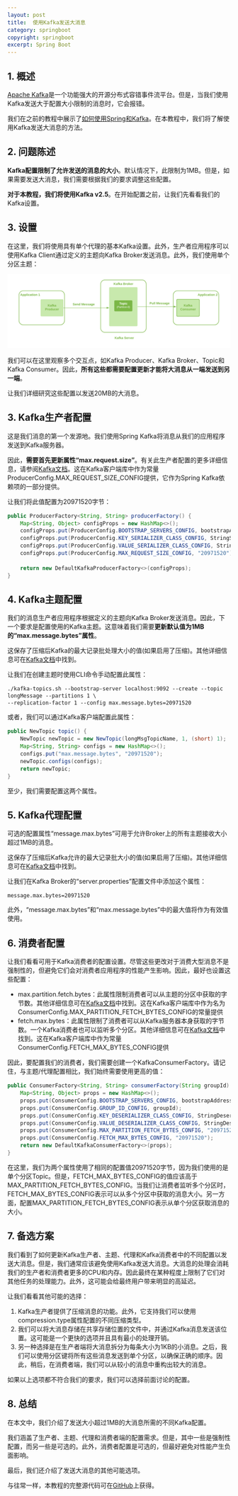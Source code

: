 ```yaml
---
layout: post
title:  使用Kafka发送大消息
category: springboot
copyright: springboot
excerpt: Spring Boot
---
```


## 1. 概述

[Apache Kafka](https://kafka.apache.org/)是一个功能强大的开源分布式容错事件流平台。但是，当我们使用Kafka发送大于配置大小限制的消息时，它会报错。

我们在之前的教程中展示了[如何使用Spring和Kafka](https://www.baeldung.com/spring-kafka)。在本教程中，我们将了解使用Kafka发送大消息的方法。

## 2. 问题陈述

**Kafka配置限制了允许发送的消息的大小**。默认情况下，此限制为1MB。但是，如果需要发送大消息，我们需要根据我们的要求调整这些配置。

**对于本教程，我们将使用Kafka v2.5**。在开始配置之前，让我们先看看我们的Kafka设置。

## 3. 设置

在这里，我们将使用具有单个代理的基本Kafka设置。此外，生产者应用程序可以使用Kafka Client通过定义的主题向Kafka Broker发送消息。此外，我们使用单个分区主题：

![](/assets/images/2023/springboot/javakafkasendlargemessage01.png)

我们可以在这里观察多个交互点，如Kafka Producer、Kafka Broker、Topic和Kafka Consumer。因此，**所有这些都需要配置更新才能将大消息从一端发送到另一端**。

让我们详细研究这些配置以发送20MB的大消息。

## 3. Kafka生产者配置

这是我们消息的第一个发源地。我们使用Spring Kafka将消息从我们的应用程序发送到Kafka服务器。

因此，**需要首先更新属性“max.request.size”**。有关此生产者配置的更多详细信息，请参阅[Kafka文档](https://kafka.apache.org/documentation/#producerconfigs_max.request.size)。这在Kafka客户端库中作为常量ProducerConfig.MAX_REQUEST_SIZE_CONFIG提供，它作为Spring Kafka依赖项的一部分提供。

让我们将此值配置为20971520字节：

```java
public ProducerFactory<String, String> producerFactory() {
    Map<String, Object> configProps = new HashMap<>();
    configProps.put(ProducerConfig.BOOTSTRAP_SERVERS_CONFIG, bootstrapAddress);
    configProps.put(ProducerConfig.KEY_SERIALIZER_CLASS_CONFIG, StringSerializer.class);
    configProps.put(ProducerConfig.VALUE_SERIALIZER_CLASS_CONFIG, StringSerializer.class);
    configProps.put(ProducerConfig.MAX_REQUEST_SIZE_CONFIG, "20971520");

    return new DefaultKafkaProducerFactory<>(configProps);
}
```

## 4. Kafka主题配置

我们的消息生产者应用程序根据定义的主题向Kafka Broker发送消息。因此，下一个要求是配置使用的Kafka主题。这意味着我们需要**更新默认值为1MB的“max.message.bytes”属性**。

这保存了压缩后Kafka的最大记录批处理大小的值(如果启用了压缩)。其他详细信息可在[Kafka文档](https://kafka.apache.org/25/documentation.html#max.message.bytes)中找到。

让我们在创建主题时使用CLI命令手动配置此属性：

```shell
./kafka-topics.sh --bootstrap-server localhost:9092 --create --topic longMessage --partitions 1 \
--replication-factor 1 --config max.message.bytes=20971520 
```

或者，我们可以通过Kafka客户端配置此属性：

```java
public NewTopic topic() {
    NewTopic newTopic = new NewTopic(longMsgTopicName, 1, (short) 1);
    Map<String, String> configs = new HashMap<>();
    configs.put("max.message.bytes", "20971520");
    newTopic.configs(configs);
    return newTopic;
}
```

至少，我们需要配置这两个属性。

## 5. Kafka代理配置

可选的配置属性“message.max.bytes”可用于允许Broker上的所有主题接收大小超过1MB的消息。

这保存了压缩后Kafka允许的最大记录批大小的值(如果启用了压缩)。其他详细信息可在[Kafka文档](https://kafka.apache.org/25/documentation.html#message.max.bytes)中找到。

让我们在Kafka Broker的“server.properties”配置文件中添加这个属性：

```properties
message.max.bytes=20971520
```

此外，“message.max.bytes”和“max.message.bytes”中的最大值将作为有效值使用。

## 6. 消费者配置

让我们看看可用于Kafka消费者的配置设置。尽管这些更改对于消费大型消息不是强制性的，但避免它们会对消费者应用程序的性能产生影响。因此，最好也设置这些配置：

-   max.partition.fetch.bytes：此属性限制消费者可以从主题的分区中获取的字节数。其他详细信息可在[Kafka文档](https://kafka.apache.org/documentation/#consumerconfigs_max.partition.fetch.bytes)中找到。这在Kafka客户端库中作为名为ConsumerConfig.MAX_PARTITION_FETCH_BYTES_CONFIG的常量提供 
-   fetch.max.bytes：此属性限制了消费者可以从Kafka服务器本身获取的字节数。一个Kafka消费者也可以监听多个分区。其他详细信息可在[Kafka文档](https://kafka.apache.org/documentation/#consumerconfigs_fetch.max.bytes)中找到。这在Kafka客户端库中作为常量ConsumerConfig.FETCH_MAX_BYTES_CONFIG提供

因此，要配置我们的消费者，我们需要创建一个KafkaConsumerFactory。请记住，与主题/代理配置相比，我们始终需要使用更高的值：

```java
public ConsumerFactory<String, String> consumerFactory(String groupId) {
    Map<String, Object> props = new HashMap<>();
    props.put(ConsumerConfig.BOOTSTRAP_SERVERS_CONFIG, bootstrapAddress);
    props.put(ConsumerConfig.GROUP_ID_CONFIG, groupId);
    props.put(ConsumerConfig.KEY_DESERIALIZER_CLASS_CONFIG, StringDeserializer.class);
    props.put(ConsumerConfig.VALUE_DESERIALIZER_CLASS_CONFIG, StringDeserializer.class);
    props.put(ConsumerConfig.MAX_PARTITION_FETCH_BYTES_CONFIG, "20971520");
    props.put(ConsumerConfig.FETCH_MAX_BYTES_CONFIG, "20971520");
    return new DefaultKafkaConsumerFactory<>(props);
}
```

在这里，我们为两个属性使用了相同的配置值20971520字节，因为我们使用的是单个分区Topic。但是，FETCH_MAX_BYTES_CONFIG的值应该高于MAX_PARTITION_FETCH_BYTES_CONFIG。当我们让消费者监听多个分区时，FETCH_MAX_BYTES_CONFIG表示可以从多个分区中获取的消息大小。另一方面，配置MAX_PARTITION_FETCH_BYTES_CONFIG表示从单个分区获取消息的大小。

## 7. 备选方案

我们看到了如何更新Kafka生产者、主题、代理和Kafka消费者中的不同配置以发送大消息。但是，我们通常应该避免使用Kafka发送大消息。大消息的处理会消耗我们的生产者和消费者更多的CPU和内存。因此最终在某种程度上限制了它们对其他任务的处理能力。此外，这可能会给最终用户带来明显的高延迟。

让我们看看其他可能的选择：

1.  Kafka生产者提供了压缩消息的功能。此外，它支持我们可以使用compression.type属性配置的不同压缩类型。
2.  我们可以将大消息存储在共享存储位置的文件中，并通过Kafka消息发送该位置。这可能是一个更快的选项并且具有最小的处理开销。
3.  另一种选择是在生产者端将大消息拆分为每条大小为1KB的小消息。之后，我们可以使用分区键将所有这些消息发送到单个分区，以确保正确的顺序。因此，稍后，在消费者端，我们可以从较小的消息中重构出较大的消息。

如果以上选项都不符合我们的要求，我们可以选择前面讨论的配置。

## 8. 总结

在本文中，我们介绍了发送大小超过1MB的大消息所需的不同Kafka配置。

我们涵盖了生产者、主题、代理和消费者端的配置需求。但是，其中一些是强制性配置，而另一些是可选的。此外，消费者配置是可选的，但最好避免对性能产生负面影响。

最后，我们还介绍了发送大消息的其他可能选项。

与往常一样，本教程的完整源代码可在[GitHub](https://github.com/tuyucheng7/taketoday-tutorial4j/tree/master/spring-boot-modules/spring-boot-kafka-1)上获得。